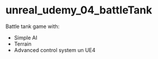 # unreal_udemy_04_battleTank
Battle tank game with:
* Simple AI
* Terrain
* Advanced control system un UE4
